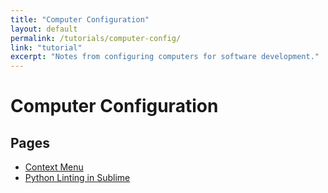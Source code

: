 ```yaml
---
title: "Computer Configuration"
layout: default
permalink: /tutorials/computer-config/
link: "tutorial"
excerpt: "Notes from configuring computers for software development."
---
```


# Computer Configuration


## Pages
* [Context Menu](context-menu.md)
* [Python Linting in Sublime](python-linting.md)
